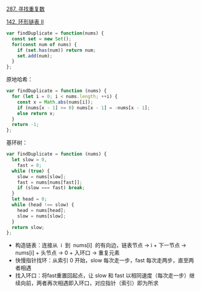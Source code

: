 [287. 寻找重复数](https://leetcode.cn/problems/find-the-duplicate-number/solutions/3797843/yong-ji-huan-shu-li-jie-zuo-fa-tong-142-tkoc2/)

[142. 环形链表 II](https://leetcode.cn/problems/linked-list-cycle-ii/description/)

```javascript
var findDuplicate = function(nums) {
  const set = new Set();
  for(const num of nums) {
    if (set.has(num)) return num;
    set.add(num);
  }
};
```

原地哈希：

```javascript
var findDuplicate = function (nums) {
  for (let i = 0; i < nums.length; ++i) {
    const x = Math.abs(nums[i]);
    if (nums[x - 1] >= 0) nums[x - 1] = -nums[x - 1];
    else return x;
  }
  return -1;
};
```

基环树：

```javascript
var findDuplicate = function (nums) {
  let slow = 0,
    fast = 0;
  while (true) {
    slow = nums[slow];
    fast = nums[nums[fast]];
    if (slow === fast) break;
  }
  let head = 0;
  while (head !== slow) {
    head = nums[head];
    slow = nums[slow];
  }
  return slow;
};
```

* 构造链表：连接从  i  到  nums[i]  的有向边，链表节点 -> i + 下一节点 -> nums[i] + 头节点 -> 0 + 入环口 -> 重复元素
* 快慢指针找环：从索引 0 开始，slow 每次走一步，fast 每次走两步，直至两者相遇
* 找入环口：将fast重置回起点，让 slow 和 fast 以相同速度（每次走一步）继续向前，两者再次相遇即入环口，对应指针（索引）即为所求